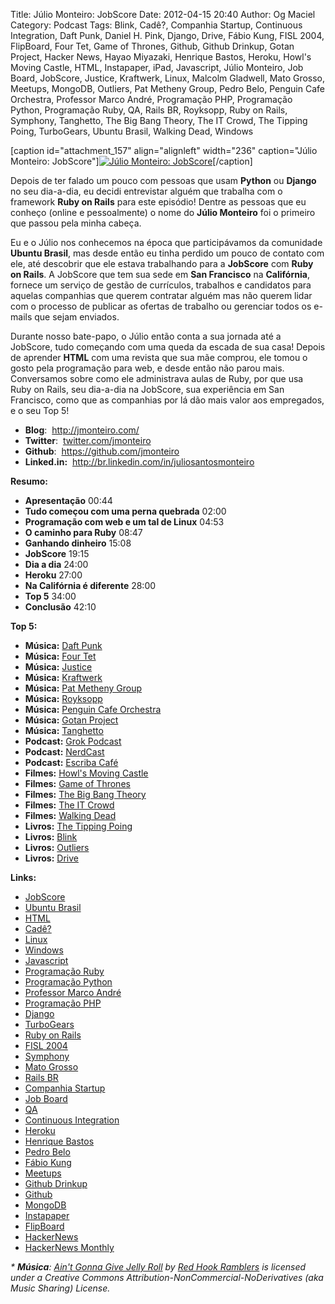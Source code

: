 Title: Júlio Monteiro: JobScore
Date: 2012-04-15 20:40
Author: Og Maciel
Category: Podcast
Tags: Blink, Cadê?, Companhia Startup, Continuous Integration, Daft Punk, Daniel H. Pink, Django, Drive, Fábio Kung, FISL 2004, FlipBoard, Four Tet, Game of Thrones, Github, Github Drinkup, Gotan Project, Hacker News, Hayao Miyazaki, Henrique Bastos, Heroku, Howl's Moving Castle, HTML, Instapaper, iPad, Javascript, Júlio Monteiro, Job Board, JobScore, Justice, Kraftwerk, Linux, Malcolm Gladwell, Mato Grosso, Meetups, MongoDB, Outliers, Pat Metheny Group, Pedro Belo, Penguin Cafe Orchestra, Professor Marco André, Programação PHP, Programação Python, Programação Ruby, QA, Rails BR, Royksopp, Ruby on Rails, Symphony, Tanghetto, The Big Bang Theory, The IT Crowd, The Tipping Poing, TurboGears, Ubuntu Brasil, Walking Dead, Windows


[caption id="attachment\_157" align="alignleft" width="236"
caption="Júlio Monteiro: JobScore"][![Júlio Monteiro:
JobScore](http://www.castalio.info/wp-content/uploads/2012/04/Screen-Shot-2012-04-15-at-3.41.20-PM.png "Júlio Monteiro: JobScore")](http://www.castalio.info/wp-content/uploads/2012/04/Screen-Shot-2012-04-15-at-3.41.20-PM.png)[/caption]

Depois de ter falado um pouco com pessoas que usam **Python** ou
**Django** no seu dia-a-dia, eu decidi entrevistar alguém que trabalha
com o framework **Ruby on Rails** para este episódio! Dentre as pessoas
que eu conheço (online e pessoalmente) o nome do **Júlio Monteiro** foi
o primeiro que passou pela minha cabeça.

Eu e o Júlio nos conhecemos na época que participávamos da comunidade
**Ubuntu Brasil**, mas desde então eu tinha perdido um pouco de contato
com ele, até descobrir que ele estava trabalhando para a **JobScore**
com **Ruby on Rails**. A JobScore que tem sua sede em **San Francisco**
na **Califórnia**, fornece um serviço de gestão de currículos, trabalhos
e candidatos para aquelas companhias que querem contratar alguém mas não
querem lidar com o processo de publicar as ofertas de trabalho ou
gerenciar todos os e-mails que sejam enviados.

Durante nosso bate-papo, o Júlio então conta a sua jornada até a
JobScore, tudo começando com uma queda da escada de sua casa! Depois de
aprender **HTML** com uma revista que sua mãe comprou, ele tomou o gosto
pela programação para web, e desde então não parou mais. Conversamos
sobre como ele administrava aulas de Ruby, por que usa Ruby on Rails,
seu dia-a-dia na JobScore, sua experiência em San Francisco, como que as
companhias por lá dão mais valor aos empregados, e o seu Top 5!

-   **Blog**:  <http://jmonteiro.com/>
-   **Twitter**:  [twitter.com/jmonteiro](http://twitter.com/jmonteiro)
-   **Github**:  <https://github.com/jmonteiro>
-   **Linked.in:**  <http://br.linkedin.com/in/juliosantosmonteiro>

**Resumo:**

-   **Apresentação** 00:44
-   **Tudo começou com uma perna quebrada** 02:00
-   **Programação com web e um tal de Linux** 04:53
-   **O caminho para Ruby** 08:47
-   **Ganhando dinheiro** 15:08
-   **JobScore** 19:15
-   **Dia a dia** 24:00
-   **Heroku** 27:00
-   **Na Califórnia é diferente** 28:00
-   **Top 5** 34:00
-   **Conclusão** 42:10

**Top 5:**

-   **Música:** [Daft Punk](http://www.last.fm/search?q=Daft+Punk)
-   **Música:** [Four Tet](http://www.last.fm/search?q=Four+Tet)
-   **Música:** [Justice](http://www.last.fm/search?q=Justice)
-   **Música:** [Kraftwerk](http://www.last.fm/search?q=Kraftwerk)
-   **Música:** [Pat Metheny
    Group](http://www.last.fm/search?q=Pat+Metheny+Group)
-   **Música:** [Royksopp](http://www.last.fm/search?q=Royksopp)
-   **Música:** [Penguin Cafe
    Orchestra](http://www.last.fm/search?q=Penguin+Cafe+Orchestra)
-   **Música:** [Gotan
    Project](http://www.last.fm/search?q=Gotan+Project)
-   **Música:** [Tanghetto](http://www.last.fm/search?q=Tanghetto)
-   **Podcast:** [Grok
    Podcast](http://grokpodcast.com/ "http://grokpodcast.com/")
-   **Podcast:** [NerdCast](http://jovemnerd.ig.com.br/categoria/nerdcast/ "http://jovemnerd.ig.com.br/categoria/nerdcast/")
-   **Podcast:** [Escriba
    Café](http://www.escribacafe.com/ "http://www.escribacafe.com/")
-   **Filmes:** [Howl's Moving
    Castle](http://www.imdb.com/find?s=all&q=Howl's+Moving+Castle)
-   **Filmes:** [Game of
    Thrones](http://www.imdb.com/find?s=all&q=Game+of+Thrones)
-   **Filmes:** [The Big Bang
    Theory](http://www.imdb.com/find?s=all&q=The+Big+Bang+Theory)
-   **Filmes:** [The IT
    Crowd](http://www.imdb.com/find?s=all&q=The+IT+Crowd)
-   **Filmes:** [Walking
    Dead](http://www.imdb.com/find?s=all&q=Walking+Dead)
-   **Livros:** [The Tipping
    Poing](http://www.amazon.com/s/ref=nb_sb_noss?url=search-alias%3Dstripbooks&field-keywords=The+Tipping+Poing)
-   **Livros:**
    [Blink](http://www.amazon.com/s/ref=nb_sb_noss?url=search-alias%3Dstripbooks&field-keywords=Blink)
-   **Livros:**
    [Outliers](http://www.amazon.com/s/ref=nb_sb_noss?url=search-alias%3Dstripbooks&field-keywords=Outliers)
-   **Livros:**
    [Drive](http://www.amazon.com/s/ref=nb_sb_noss?url=search-alias%3Dstripbooks&field-keywords=Drive)

**Links:**

-   [JobScore](https://duckduckgo.com/?q=JobScore)
-   [Ubuntu Brasil](https://duckduckgo.com/?q=Ubuntu+Brasil)
-   [HTML](https://duckduckgo.com/?q=HTML)
-   [Cadê?](https://duckduckgo.com/?q=Cadê?)
-   [Linux](https://duckduckgo.com/?q=Linux)
-   [Windows](https://duckduckgo.com/?q=Windows)
-   [Javascript](https://duckduckgo.com/?q=Javascript)
-   [Programação Ruby](https://duckduckgo.com/?q=Programação+Ruby)
-   [Programação Python](https://duckduckgo.com/?q=Programação+Python)
-   [Professor Marco
    André](https://duckduckgo.com/?q=Professor+Marco+André)
-   [Programação PHP](https://duckduckgo.com/?q=Programação+PHP)
-   [Django](https://duckduckgo.com/?q=Django)
-   [TurboGears](https://duckduckgo.com/?q=TurboGears)
-   [Ruby on Rails](https://duckduckgo.com/?q=Ruby+on+Rails)
-   [FISL 2004](https://duckduckgo.com/?q=FISL+2004)
-   [Symphony](https://duckduckgo.com/?q=Symphony)
-   [Mato Grosso](https://duckduckgo.com/?q=Mato+Grosso)
-   [Rails BR](https://duckduckgo.com/?q=Rails+BR)
-   [Companhia Startup](https://duckduckgo.com/?q=Companhia+Startup)
-   [Job Board](https://duckduckgo.com/?q=Job+Board)
-   [QA](https://duckduckgo.com/?q=QA)
-   [Continuous
    Integration](https://duckduckgo.com/?q=Continuous+Integration)
-   [Heroku](https://duckduckgo.com/?q=Heroku)
-   [Henrique Bastos](https://duckduckgo.com/?q=Henrique+Bastos)
-   [Pedro Belo](https://duckduckgo.com/?q=Pedro+Belo)
-   [Fábio Kung](https://duckduckgo.com/?q=Fábio+Kung)
-   [Meetups](https://duckduckgo.com/?q=Meetups)
-   [Github Drinkup](https://duckduckgo.com/?q=Github+Drinkup)
-   [Github](https://duckduckgo.com/?q=Github)
-   [MongoDB](https://duckduckgo.com/?q=MongoDB)
-   [Instapaper](http://www.instapaper.com/ "http://www.instapaper.com/")
-   [FlipBoard](http://flipboard.com/ "http://flipboard.com/")
-   [HackerNews](http://news.ycombinator.com/ "http://news.ycombinator.com/")
-   [HackerNews
    Monthly](http://hackermonthly.com/ "http://hackermonthly.com/")

*\* **Música**: [Ain't Gonna Give Jelly
Roll](http://freemusicarchive.org/music/Red_Hook_Ramblers/Live__WFMU_on_Antique_Phonograph_Music_Program_with_MAC_Feb_8_2011/Red_Hook_Ramblers_-_12_-_Aint_Gonna_Give_Jelly_Roll "http://freemusicarchive.org/music/Red_Hook_Ramblers/Live__WFMU_on_Antique_Phonograph_Music_Program_with_MAC_Feb_8_2011/Red_Hook_Ramblers_-_12_-_Aint_Gonna_Give_Jelly_Roll")
by [Red Hook
Ramblers](http://freemusicarchive.org/music/Red_Hook_Ramblers/ "http://freemusicarchive.org/music/Red_Hook_Ramblers/")
is licensed under a Creative Commons
Attribution-NonCommercial-NoDerivatives (aka Music Sharing) License.*

